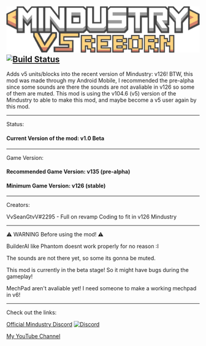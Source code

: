 ![Logo](sprites-override/logo.png)
[![Build Status](https://github.com/Anuken/Mindustry/workflows/Tests/badge.svg?event=push)](https://github.com/VvSeanGTvV/V5-Classic/actions)
---

Adds v5 units/blocks into the recent version of Mindustry: v126! 
BTW, this mod was made through my Android Mobile,
I recommended the pre-alpha since some sounds are there the sounds are not avaliable in v126 so some of them are muted.
This mod is using the v104.6 (v5) version of the Mindustry to able to make this mod,
and maybe become a v5 user again by this mod.

---
Status:
#### Current Version of the mod: v1.0 Beta
---
Game Version:
#### Recommended Game Version: v135 (pre-alpha)
#### Minimum Game Version: v126 (stable)
---
Creators:

VvSeanGtvV#2295 - Full on revamp Coding to fit in v126 Mindustry

---
⚠️ WARNING Before using the mod! ⚠️

BuilderAI like Phantom doesnt work properly for no reason :I

The sounds are not there yet, so some its gonna be muted.

This mod is currently in the beta stage!
So it might have bugs during the gameplay!

MechPad aren't avaliable yet! I need someone to make a working mechpad in v6!

---
Check out the links:

[Official Mindustry Discord](https://discord.gg/aDWth4RCb3)
[![Discord](https://img.shields.io/discord/782583108473978880.svg?color=7289da&label=Mindustry&logo=discord&style=flat-square)](https://discord.gg/aDWth4RCb3)

[My YouTube Channel](https://youtube.com/channel/UC-TtlQ6ARi4OmqUYsNVvjjg)
